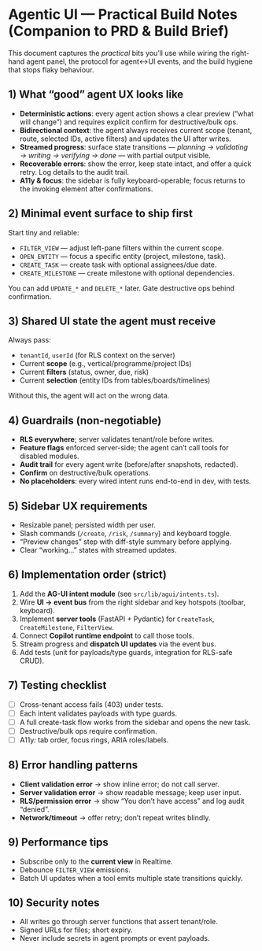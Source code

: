 # Agentic UI — Practical Build Notes (Companion to PRD & Build Brief)

This document captures the _practical_ bits you’ll use while wiring the right-hand agent panel, the protocol for agent↔UI events, and the build hygiene that stops flaky behaviour.

## 1) What “good” agent UX looks like
- **Deterministic actions**: every agent action shows a clear preview (“what will change”) and requires explicit confirm for destructive/bulk ops.
- **Bidirectional context**: the agent always receives current scope (tenant, route, selected IDs, active filters) and updates the UI after writes.
- **Streamed progress**: surface state transitions — _planning → validating → writing → verifying → done_ — with partial output visible.
- **Recoverable errors**: show the error, keep state intact, and offer a quick retry. Log details to the audit trail.
- **A11y & focus**: the sidebar is fully keyboard-operable; focus returns to the invoking element after confirmations.

## 2) Minimal event surface to ship first
Start tiny and reliable:
- `FILTER_VIEW` — adjust left-pane filters within the current scope.
- `OPEN_ENTITY` — focus a specific entity (project, milestone, task).
- `CREATE_TASK` — create task with optional assignees/due date.
- `CREATE_MILESTONE` — create milestone with optional dependencies.

You can add `UPDATE_*` and `DELETE_*` later. Gate destructive ops behind confirmation.

## 3) Shared UI state the agent must receive
Always pass:
- `tenantId`, `userId` (for RLS context on the server)
- Current **scope** (e.g., vertical/programme/project IDs)
- Current **filters** (status, owner, due, risk)
- Current **selection** (entity IDs from tables/boards/timelines)

Without this, the agent will act on the wrong data.

## 4) Guardrails (non-negotiable)
- **RLS everywhere**; server validates tenant/role before writes.
- **Feature flags** enforced server-side; the agent can’t call tools for disabled modules.
- **Audit trail** for every agent write (before/after snapshots, redacted).
- **Confirm** on destructive/bulk operations.
- **No placeholders**: every wired intent runs end-to-end in dev, with tests.

## 5) Sidebar UX requirements
- Resizable panel; persisted width per user.
- Slash commands (`/create`, `/risk`, `/summary`) and keyboard toggle.
- “Preview changes” step with diff-style summary before applying.
- Clear “working…” states with streamed updates.

## 6) Implementation order (strict)
1. Add the **AG-UI intent module** (see `src/lib/agui/intents.ts`).
2. Wire **UI → event bus** from the right sidebar and key hotspots (toolbar, keyboard).
3. Implement **server tools** (FastAPI + Pydantic) for `CreateTask`, `CreateMilestone`, `FilterView`.
4. Connect **Copilot runtime endpoint** to call those tools.
5. Stream progress and **dispatch UI updates** via the event bus.
6. Add tests (unit for payloads/type guards, integration for RLS-safe CRUD).

## 7) Testing checklist
- [ ] Cross-tenant access fails (403) under tests.
- [ ] Each intent validates payloads with type guards.
- [ ] A full create-task flow works from the sidebar and opens the new task.
- [ ] Destructive/bulk ops require confirmation.
- [ ] A11y: tab order, focus rings, ARIA roles/labels.

## 8) Error handling patterns
- **Client validation error** → show inline error; do not call server.
- **Server validation error** → show readable message; keep user input.
- **RLS/permission error** → show “You don’t have access” and log audit “denied”.
- **Network/timeout** → offer retry; don’t repeat writes blindly.

## 9) Performance tips
- Subscribe only to the **current view** in Realtime.
- Debounce `FILTER_VIEW` emissions.
- Batch UI updates when a tool emits multiple state transitions quickly.

## 10) Security notes
- All writes go through server functions that assert tenant/role.
- Signed URLs for files; short expiry.
- Never include secrets in agent prompts or event payloads.
